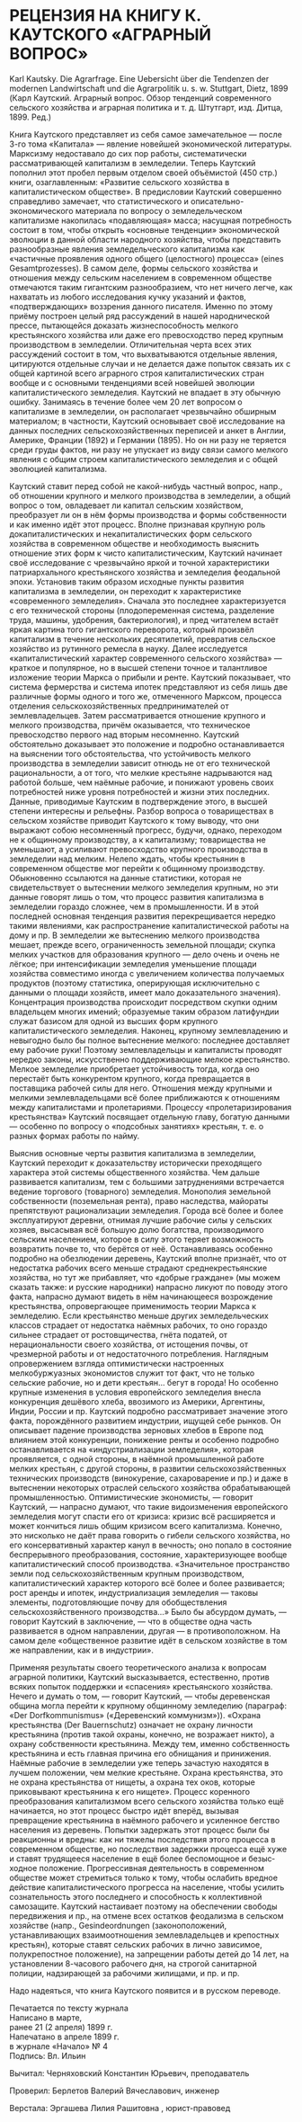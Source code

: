 # РЕЦЕНЗИЯ НА КНИГУ К. КАУТСКОГО «АГРАРНЫЙ ВОПРОС»

Karl Kautsky. Die Agrarfrage. Eine Uebersicht über die Tendenzen der modernen Landwirtschaft und die Agrarpolitik u. s. w. Stuttgart, Dietz, 1899 (Карл Каутский. Аграрный вопрос. Обзор тенденций современного сельского хозяйства и аграрная политика и т. д. Штутгарт, изд. Дитца, 1899. Ред.)

Книга Каутского представляет из себя самое замечательное — после 3-го тома «Капитала» — явление новейшей экономической литературы. Марксизму недоставало до сих пор работы, систематически рассматривающей капитализм в земледелии. Теперь Каутский пополнил этот пробел первым отделом своей объёмистой (450 стр.) книги, озаглавленным: «Развитие сельского хозяйства в капиталистическом обществе». В предисловии Каутский совершенно справедливо замечает, что статистического и описательно-экономического материала по вопросу о земледельческом капитализме накопилась «подавляющая» масса; насущная потребность состоит в том, чтобы открыть «основные тенденции» экономической эволюции в данной области народного хозяйства, чтобы представить разнообразные явления земледельческого капитализма как «частичные проявления одного общего (целостного) процесса» (eines Gesamtprozesses). В самом деле, формы сельского хозяйства и отношения между сельским населением в современном обществе отмечаются таким гигантским разнообразием, что нет ничего легче, как нахватать из любого исследования кучку указаний и фактов, «подтверждающих» воззрения данного писателя. Именно по этому приёму построен целый ряд рассуждений в нашей народнической прессе, пытающейся доказать жизнеспособность мелкого крестьянского хозяйства или даже его превосходство перед крупным производством в земледелии. Отличительная черта всех этих рассуждений состоит в том, что выхватываются отдельные явления, цитируются отдельные случаи и не делается даже попыток связать их с общей картиной всего аграрного строя капиталистических стран вообще и с основными тенденциями всей новейшей эволюции капиталистического земледелия. Каутский не впадает в эту обычную ошибку. Занимаясь в течение более чем 20 лет вопросом о капитализме в земледелии, он располагает чрезвычайно обширным материалом; в частности, Каутский основывает своё исследование на данных последних сельскохозяйственных переписей и анкет в Англии, Америке, Франции (1892) и Германии (1895). Но он ни разу не теряется среди груды фактов, ни разу не упускает из виду связи самого мелкого явления с общим строем капиталистического земледелия и с общей эволюцией капитализма.

Каутский ставит перед собой не какой-нибудь частный вопрос, напр., об отношении крупного и мелкого производства в земледелии, а общий вопрос о том, овладевает ли капитал сельским хозяйством, преобразует ли он в нём формы производства и формы собственности и как именно идёт этот процесс. Вполне признавая крупную роль докапиталистических и некапиталистических форм сельского хозяйства в современном обществе и необходимость выяснить отношение этих форм к чисто капиталистическим, Каутский начинает своё исследование с чрезвычайно яркой и точной характеристики патриархального крестьянского хозяйства и земледелия феодальной эпохи. Установив таким образом исходные пункты развития капитализма в земледелии, он переходит к характеристике «современного земледелия». Сначала это последнее характеризуется с его технической стороны (плодопеременная система, разделение труда, машины, удобрения, бактериология), и пред читателем встаёт яркая картина того гигантского переворота, который произвёл капитализм в течение нескольких десятилетий, превратив сельское хозяйство из рутинного ремесла в науку. Далее исследуется «капиталистический характер современного сельского хозяйства» — краткое и популярное, но в высшей степени точное и талантливое изложение теории Маркса о прибыли и ренте. Каутский показывает, что система фермерства и система ипотек представляют из себя лишь две различные формы одного и того же, отмеченного Марксом, процесса отделения сельскохозяйственных предпринимателей от землевладельцев. Затем рассматривается отношение крупного и мелкого производства, причём оказывается, что техническое превосходство первого над вторым несомненно. Каутский обстоятельно доказывает это положение и подробно останавливается на выяснении того обстоятельства, что устойчивость мелкого производства в земледелии зависит отнюдь не от его технической рациональности, а от того, что мелкие крестьяне надрываются над работой больше, чем наёмные рабочие, и понижают уровень своих потребностей ниже уровня потребностей и жизни этих последних. Данные, приводимые Каутским в подтверждение этого, в высшей степени интересны и рельефны. Разбор вопроса о товариществах в сельском хозяйстве приводит Каутского к тому выводу, что они выражают собою несомненный прогресс, будучи, однако, переходом не к общинному производству, а к капитализму; товарищества не уменьшают, а усиливают превосходство крупного производства в земледелии над мелким. Нелепо ждать, чтобы крестьянин в современном обществе мог перейти к общинному производству. Обыкновенно ссылаются на данные статистики, которая не свидетельствует о вытеснении мелкого земледелия крупным, но эти данные говорят лишь о том, что процесс развития капитализма в земледелии гораздо сложнее, чем в промышленности. И в этой последней основная тенденция развития перекрещивается нередко такими явлениями, как распространение капиталистической работы на дому и пр. В земледелии же вытеснению мелкого производства мешает, прежде всего, ограниченность земельной площади; скупка мелких участков для образования крупного — дело очень и очень не лёгкое; при интенсификации земледелия уменьшение площади хозяйства совместимо иногда с увеличением количества получаемых продуктов (поэтому статистика, оперирующая исключительно с данными о площади хозяйств, имеет мало доказательного значения). Концентрация производства происходит посредством скупки одним владельцем многих имений; образуемые таким образом латифундии служат базисом для одной из высших форм крупного капиталистического земледелия. Наконец, крупному землевладению и невыгодно было бы полное вытеснение мелкого: последнее доставляет ему рабочие руки! Поэтому землевладельцы и капиталисты проводят нередко законы, искусственно поддерживающие мелкое крестьянство. Мелкое земледелие приобретает устойчивость тогда, когда оно перестаёт быть конкурентом крупного, когда превращается в поставщика рабочей силы для него. Отношения между крупными и мелкими землевладельцами всё более приближаются к отношениям между капиталистами и пролетариями. Процессу «пролетаризирования крестьянства» Каутский посвящает отдельную главу, богатую данными — особенно по вопросу о «подсобных занятиях» крестьян, т. е. о разных формах работы по найму.

Выяснив основные черты развития капитализма в земледелии, Каутский переходит к доказательству исторически преходящего характера этой системы общественного хозяйства. Чем дальше развивается капитализм, тем с большими затруднениями встречается ведение торгового (товарного) земледелия. Монополия земельной собственности (поземельная рента), право наследства, майораты препятствуют рационализации земледелия. Города всё более и более эксплуатируют деревни, отнимая лучшие рабочие силы у сельских хозяев, высасывая всё большую долю богатства, производимого сельским населением, которое в силу этого теряет возможность возвратить почве то, что берётся от неё. Останавливаясь особенно подробно на обезлюдении деревень, Каутский вполне признаёт, что от недостатка рабочих всего меньше страдают среднекрестьянские хозяйства, но тут же прибавляет, что «добрые граждане» (мы можем сказать также: и русские народники) напрасно ликуют по поводу этого факта, напрасно думают видеть в нём начинающееся возрождение крестьянства, опровергающее применимость теории Маркса к земледелию. Если крестьянство меньше других земледельческих классов страдает от недостатка наёмных рабочих, то оно гораздо сильнее страдает от ростовщичества, гнёта податей, от нерациональности своего хозяйства, от истощения почвы, от чрезмерной работы и от недостаточного потребления. Наглядным опровержением взгляда оптимистически настроенных мелкобуржуазных экономистов служит тот факт, что не только сельские рабочие, но и дети крестьян... бегут в города! Но особенно крупные изменения в условия европейского земледелия внесла конкуренция дешёвого хлеба, ввозимого из Америки, Аргентины, Индии, России и пр. Каутский подробно рассматривает значение этого факта, порождённого развитием индустрии, ищущей себе рынков. Он описывает падение производства зерновых хлебов в Европе под влиянием этой конкуренции, понижение ренты и особенно подробно останавливается на «индустриализации земледелия», которая проявляется, с одной стороны, в наёмной промышленной работе мелких крестьян, с другой стороны, в развитии сельскохозяйственных технических производств (винокурение, сахароварение и пр.) и даже в вытеснении некоторых отраслей сельского хозяйства обрабатывающей промышленностью. Оптимистические экономисты, — говорит Каутский, — напрасно думают, что такие видоизменения европейского земледелия могут спасти его от кризиса: кризис всё расширяется и может кончиться лишь общим кризисом всего капитализма. Конечно, это нисколько не даёт права говорить о гибели сельского хозяйства, но его консервативный характер канул в вечность; оно попало в состояние беспрерывного преобразования, состояние, характеризующее вообще капиталистический способ производства. «Значительное пространство земли под сельскохозяйственным крупным производством, капиталистический характер которого всё более и более развивается; рост аренды и ипотек, индустриализация земледелия — таковы элементы, подготовляющие почву для обобществления сельскохозяйственного производства...» Было бы абсурдом думать, — говорит Каутский в заключение, — что в обществе одна часть развивается в одном направлении, другая — в противоположном. На самом деле «общественное развитие идёт в сельском хозяйстве в том же направлении, как и в индустрии».

Применяя результаты своего теоретического анализа к вопросам аграрной политики, Каутский высказывается, естественно, против всяких попыток поддержки и «спасения» крестьянского хозяйства. Нечего и думать о том, — говорит Каутский, — чтобы деревенская община могла перейти к крупному общинному земледелию (параграф: «Der Dorfkommunismus» («Деревенский коммунизм»)). «Охрана крестьянства (Der Bauernschutz) означает не охрану личности крестьянина (против такой охраны, конечно, не возражает никто), а охрану собственности крестьянина. Между тем, именно собственность крестьянина и есть главная причина его обнищания и принижения. Наёмные рабочие в земледелии уже теперь зачастую находятся в лучшем положении, чем мелкие крестьяне. Охрана крестьянства, это не охрана крестьянства от нищеты, а охрана тех оков, которые приковывают крестьянина к его нищете». Процесс коренного преобразования капитализмом всего сельского хозяйства только ещё начинается, но этот процесс быстро идёт вперёд, вызывая превращение крестьянина в наёмного рабочего и усиленное бегство населения из деревень. Попытки задержать этот процесс были бы реакционны и вредны: как ни тяжелы последствия этого процесса в современном обществе, но последствия задержки процесса ещё хуже и ставят трудящееся население в ещё более беспомощное и безыс­ходное положение. Прогрессивная деятельность в современном обществе может стремиться только к тому, чтобы ослабить вредное действие капиталистического прогресса на население, чтобы усилить сознательность этого последнего и способность к коллективной самозащите. Каутский настаивает поэтому на обес­печении свободы передвижения и пр., на отмене всех остатков феодализма в сельском хозяйстве (напр., Gesindeordnungen (законоположений, устанавливающих взаимоотношения землевладельцев и крепостных крестьян), которые ставят сельских рабочих в лично зависимое, полукрепостное положение), на запрещении работы детей до 14 лет, на установлении 8-часового рабочего дня, на строгой санитарной полиции, надзирающей за рабочими жилищами, и пр. и пр.

Надо надеяться, что книга Каутского появится и в русском переводе.

Печатается по тексту журнала  
Написано в марте,  
ранее 21 (2 апреля) 1899 г.  
Напечатано в апреле 1899 г.  
в журнале «Начало» № 4  
Подпись: Вл. Ильин

Вычитал: Черняховский Константин Юрьевич, преподаватель

Проверил: Берлетов Валерий Вячеславович, инженер

Верстала: Эргашева Лилия Рашитовна , юрист-правовед